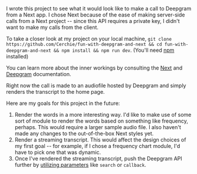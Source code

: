 I wrote this project to see what it would look like to make a call to Deepgram from a Next app. I chose Next because of the ease of making server-side calls from a Next project -- since this API requires a private key, I didn't want to make my calls from the client.

To take a closer look at my project on your local machine, `git clone https://github.com/Cerchie/fun-with-deepgram-and-next && cd fun-with-deepgram-and-next && npm install && npm run dev`. (You'll need [npm](https://www.npmjs.com/) installed)

You can learn more about the inner workings by consulting the [Next](https://nextjs.org/docs) and [Deepgram](https://developers.deepgram.com/) documentation.

Right now the call is made to an audiofile hosted by Deepgram and simply renders the transcript to the home page. 

Here are my goals for this project in the future:

1. Render the words in a more interesting way. 
I'd like to make use of some sort of module to render the words based on something like frequency, perhaps. This would require a larger sample audio file. I also haven't made any changes to the out-of-the-box Next styles yet.  
2. Render a streaming transcript. 
This would affect the design choices of my first goal -- for example, if I chose a frequency chart module, I'd have to pick one that was dynamic. 
3. Once I've rendered the streaming transcript, push the Deepgram API further by [utilizing parameters](https://developers.deepgram.com/api-reference/#transcription-prerecorded) like `search` or `callback`.
